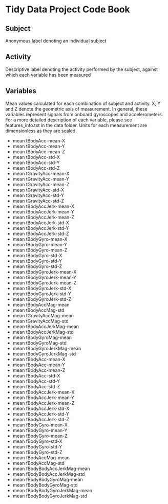Tidy Data Project Code Book
===========================

Subject
-------
Anonymous label denoting an individual subject

Activity
--------
Descriptive label denoting the activity performed by the subject, against which each variable has 
been measured

Variables
---------
Mean values calculated for each combination of subject and activity. X, Y and Z denote the geometric axis of 
measurement. In general, these variables represent signals from onboard gyroscopes and accelerometers.  For 
a more detailed description of each variable, please see features_info.txt in the data folder.  Units for each 
measurement are dimensionless as they are scaled.

- mean tBodyAcc-mean-X
- mean tBodyAcc-mean-Y
- mean tBodyAcc-mean-Z
- mean tBodyAcc-std-X
- mean tBodyAcc-std-Y
- mean tBodyAcc-std-Z
- mean tGravityAcc-mean-X
- mean tGravityAcc-mean-Y
- mean tGravityAcc-mean-Z
- mean tGravityAcc-std-X
- mean tGravityAcc-std-Y
- mean tGravityAcc-std-Z
- mean tBodyAccJerk-mean-X
- mean tBodyAccJerk-mean-Y
- mean tBodyAccJerk-mean-Z
- mean tBodyAccJerk-std-X
- mean tBodyAccJerk-std-Y
- mean tBodyAccJerk-std-Z
- mean tBodyGyro-mean-X
- mean tBodyGyro-mean-Y
- mean tBodyGyro-mean-Z
- mean tBodyGyro-std-X
- mean tBodyGyro-std-Y
- mean tBodyGyro-std-Z
- mean tBodyGyroJerk-mean-X
- mean tBodyGyroJerk-mean-Y
- mean tBodyGyroJerk-mean-Z
- mean tBodyGyroJerk-std-X
- mean tBodyGyroJerk-std-Y
- mean tBodyGyroJerk-std-Z
- mean tBodyAccMag-mean
- mean tBodyAccMag-std
- mean tGravityAccMag-mean
- mean tGravityAccMag-std
- mean tBodyAccJerkMag-mean
- mean tBodyAccJerkMag-std
- mean tBodyGyroMag-mean
- mean tBodyGyroMag-std
- mean tBodyGyroJerkMag-mean
- mean tBodyGyroJerkMag-std
- mean fBodyAcc-mean-X
- mean fBodyAcc-mean-Y
- mean fBodyAcc-mean-Z
- mean fBodyAcc-std-X
- mean fBodyAcc-std-Y
- mean fBodyAcc-std-Z
- mean fBodyAccJerk-mean-X
- mean fBodyAccJerk-mean-Y
- mean fBodyAccJerk-mean-Z
- mean fBodyAccJerk-std-X
- mean fBodyAccJerk-std-Y
- mean fBodyAccJerk-std-Z
- mean fBodyGyro-mean-X
- mean fBodyGyro-mean-Y
- mean fBodyGyro-mean-Z
- mean fBodyGyro-std-X
- mean fBodyGyro-std-Y
- mean fBodyGyro-std-Z
- mean fBodyAccMag-mean
- mean fBodyAccMag-std
- mean fBodyBodyAccJerkMag-mean
- mean fBodyBodyAccJerkMag-std
- mean fBodyBodyGyroMag-mean
- mean fBodyBodyGyroMag-std
- mean fBodyBodyGyroJerkMag-mean
- mean fBodyBodyGyroJerkMag-std
